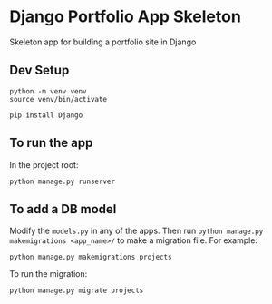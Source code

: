 # Django Portfolio App Skeleton

Skeleton app for building a portfolio site in Django

## Dev Setup

```
python -m venv venv
source venv/bin/activate

pip install Django
```

## To run the app

In the project root:
```
python manage.py runserver
```

## To add a DB model

Modify the `models.py` in any of the apps.
Then run `python manage.py makemigrations <app_name>/` to make a migration file.
For example:
```
python manage.py makemigrations projects
```

To run the migration:
``` 
python manage.py migrate projects
```
